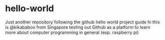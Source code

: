 # hello-world
Just another repository following the github hello world project guide
hi this is @kikababoo from Singapore testing out Github as a platform to learn more about computer programming in general (esp. raspberry pi) 

